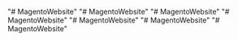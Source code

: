 "# MagentoWebsite" 
"# MagentoWebsite" 
"# MagentoWebsite" 
"# MagentoWebsite" 
"# MagentoWebsite" 
"# MagentoWebsite" 
"# MagentoWebsite" 
